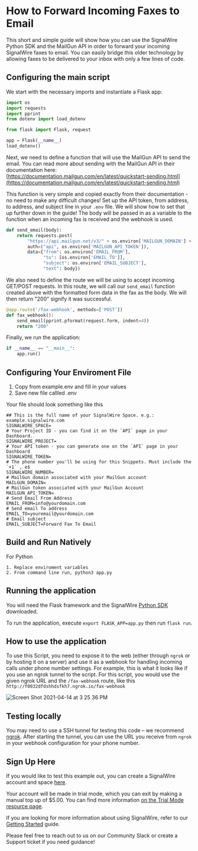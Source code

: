 # How to Forward Incoming Faxes to Email 
This short and simple guide will show how you can use the SignalWire Python SDK and the MailGun API in order to forward your incoming SignalWire faxes to email. 
You can easily bridge this older technology by allowing faxes to be delivered to your inbox with only a few lines of code.

## Configuring the main script 

We start with the necessary imports and instantiate a Flask app:
```python
import os
import requests
import pprint
from dotenv import load_dotenv

from flask import Flask, request

app = Flask(__name__)
load_dotenv()
```

Next, we need to define a function that will use the MailGun API to send the email. You can read more about sending with the MailGun API in their documentation here: [https://documentation.mailgun.com/en/latest/quickstart-sending.html](https://documentation.mailgun.com/en/latest/quickstart-sending.html)

This function is very simple and copied exactly from their documentation - no need to make any difficult changes! Set up the API token, from address, to address, and subject line in your `.env` file. We will show how to set that up further down in the guide! The body will be passed in as a variable to the function when an incoming fax is received and the webhook is used. 

```python
def send_email(body):
    return requests.post(
        "https://api.mailgun.net/v3/" + os.environ['MAILGUN_DOMAIN'] + "/messages",
        auth=("api", os.environ['MAILGUN_API_TOKEN']),
        data={"from": os.environ['EMAIL_FROM'],
              "to": [os.environ['EMAIL_TO']],
              "subject": os.environ['EMAIL_SUBJECT'],
              "text": body})
```

We also need to define the route we will be using to accept incoming GET/POST requests. In this route, we will call our `send_email` function created above with the formatted form data in the fax as the body. We will then return "200" signify it was successful. 

```python 
@app.route('/fax-webhook', methods=['POST'])
def fax_webhook():
    send_email(pprint.pformat(request.form, indent=4))
    return "200"
```    

Finally, we run the application:

```python
if __name__ == "__main__":
    app.run()
```


## Configuring Your Enviroment File

1. Copy from example.env and fill in your values
2. Save new file callled .env

Your file should look something like this
```
## This is the full name of your SignalWire Space. e.g.: example.signalwire.com
SIGNALWIRE_SPACE=
# Your Project ID - you can find it on the `API` page in your Dashboard.
SIGNALWIRE_PROJECT=
# Your API token - you can generate one on the `API` page in your Dashboard
SIGNALWIRE_TOKEN=
# The phone number you'll be using for this Snippets. Must include the `+1` , e$
SIGNALWIRE_NUMBER=
# MailGun domain associated with your MailGun account
MAILGUN_DOMAIN=
# MailGun token associated with your MailGun Account
MAILGUN_API_TOKEN=
# Send Email From Address
EMAIL_FROM=info@yourdomain.com
# Send email To address
EMAIL_TO=youremail@yourdomain.com
# Email subject
EMAIL_SUBJECT=Forward Fax To Email
```


## Build and Run Natively
For Python
```
1. Replace enviroment variables
2. From command line run, python3 app.py
```

## Running the application

You will need the Flask framework and the SignalWire [Python SDK](https://docs.signalwire.com/topics/laml-api/#laml-rest-api-client-libraries-and-sdks-python) downloaded.

To run the application, execute `export FLASK_APP=app.py` then run `flask run`.

## How to use the application 

To use this Script, you need to expose it to the web (either through `ngrok` or by hosting it on a server) and use it as a webhook for handling incoming calls under phone number settings. For example, this is what it looks like if you use an ngrok tunnel to the script. For this script, you would use the given ngrok URL and the `/fax-webhook` route, like this `http://f0032dfdshhdsfkh7.ngrok.io/fax-webhook`

![Screen Shot 2021-04-14 at 3 25 36 PM](https://user-images.githubusercontent.com/58792902/114774311-aca11f00-9d35-11eb-97f1-cae646f056bc.png)


## Testing locally

You may need to use a SSH tunnel for testing this code – we recommend [ngrok](https://ngrok.com/). After starting the tunnel, you can use the URL you receive from `ngrok` in your webhook configuration for your phone number. 

## Sign Up Here

If you would like to test this example out, you can create a SignalWire account and space [here](https://m.signalwire.com/signups/new?s=1).

Your account will be made in trial mode, which you can exit by making a manual top up of $5.00. You can find more information [on the Trial Mode resource page](https://signalwire.com/resources/getting-started/trial-mode).

If you are looking for more information about using SignalWire, refer to our [Getting Started](https://signalwire.com/resources/getting-started/signalwire-101) guide.

Please feel free to reach out to us on our Community Slack or create a Support ticket if you need guidance!
